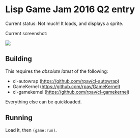 # Lisp Game Jam 2016 Q2 entry

Current status: Not much!  It loads, and displays a sprite.

Current screenshot:

<img src="http://ogmo.mephle.net/lgj/lgs-shot.png">

## Building

This requires the *absolute latest* of the following:

* cl-autowrap        (https://github.com/rpav/cl-autowrap)
* GameKernel         (https://github.com/rpav/GameKernel)
* cl-gamekernel      (https://github.com/rpav/cl-gamekernel)

Everything else can be quickloaded.

## Running

Load it, then `(game:run)`.
